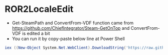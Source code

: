 # ROR2LocaleEdit
- Get-SteamPath and ConvertFrom-VDF function came from https://github.com/ChiefIntegrator/Steam-GetOnTop and ConvertFrom-VDF is edited a bit
- You can run it by copy-paste below line at Power Shell
```powershell
iex ((New-Object System.Net.WebClient).DownloadString('https://raw.githubusercontent.com/Haytsir/ROR2LocaleEdit/main/ROR2LocaleEdit.ps1')) 
```
